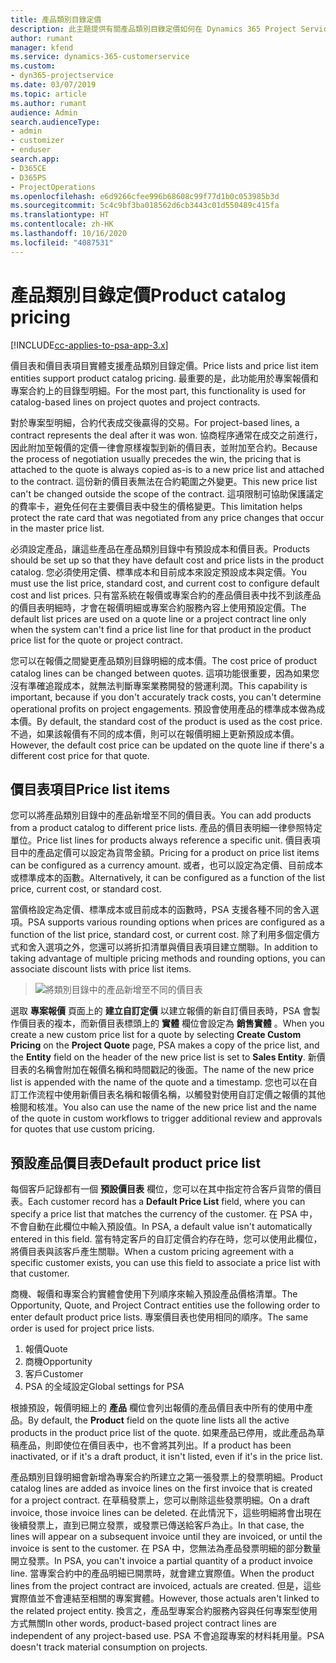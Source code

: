 ```yaml
---
title: 產品類別目錄定價
description: 此主題提供有關產品類別目錄定價如何在 Dynamics 365 Project Service Automation (PSA) 中運作的資訊。
author: rumant
manager: kfend
ms.service: dynamics-365-customerservice
ms.custom:
- dyn365-projectservice
ms.date: 03/07/2019
ms.topic: article
ms.author: rumant
audience: Admin
search.audienceType:
- admin
- customizer
- enduser
search.app:
- D365CE
- D365PS
- ProjectOperations
ms.openlocfilehash: e6d9266cfee996b68608c99f77d1b0c053985b3d
ms.sourcegitcommit: 5c4c9bf3ba018562d6cb3443c01d550489c415fa
ms.translationtype: HT
ms.contentlocale: zh-HK
ms.lasthandoff: 10/16/2020
ms.locfileid: "4087531"
---
```

# <a name="product-catalog-pricing"></a><span data-ttu-id="b67f9-103">產品類別目錄定價</span><span class="sxs-lookup"><span data-stu-id="b67f9-103">Product catalog pricing</span></span> 

[!INCLUDE[cc-applies-to-psa-app-3.x](../includes/cc-applies-to-psa-app-3x.md)]


<span data-ttu-id="b67f9-104">價目表和價目表項目實體支援產品類別目錄定價。</span><span class="sxs-lookup"><span data-stu-id="b67f9-104">Price lists and price list item entities support product catalog pricing.</span></span> <span data-ttu-id="b67f9-105">最重要的是，此功能用於專案報價和專案合約上的目錄型明細。</span><span class="sxs-lookup"><span data-stu-id="b67f9-105">For the most part, this functionality is used for catalog-based lines on project quotes and project contracts.</span></span>

<span data-ttu-id="b67f9-106">對於專案型明細，合約代表成交後贏得的交易。</span><span class="sxs-lookup"><span data-stu-id="b67f9-106">For project-based lines, a contract represents the deal after it was won.</span></span> <span data-ttu-id="b67f9-107">協商程序通常在成交之前進行，因此附加至報價的定價一律會原樣複製到新的價目表，並附加至合約。</span><span class="sxs-lookup"><span data-stu-id="b67f9-107">Because the process of negotiation usually precedes the win, the pricing that is attached to the quote is always copied as-is to a new price list and attached to the contract.</span></span> <span data-ttu-id="b67f9-108">這份新的價目表無法在合約範圍之外變更。</span><span class="sxs-lookup"><span data-stu-id="b67f9-108">This new price list can't be changed outside the scope of the contract.</span></span> <span data-ttu-id="b67f9-109">這項限制可協助保護議定的費率卡，避免任何在主要價目表中發生的價格變更。</span><span class="sxs-lookup"><span data-stu-id="b67f9-109">This limitation helps protect the rate card that was negotiated from any price changes that occur in the master price list.</span></span>

<span data-ttu-id="b67f9-110">必須設定產品，讓這些產品在產品類別目錄中有預設成本和價目表。</span><span class="sxs-lookup"><span data-stu-id="b67f9-110">Products should be set up so that they have default cost and price lists in the product catalog.</span></span> <span data-ttu-id="b67f9-111">您必須使用定價、標準成本和目前成本來設定預設成本與定價。</span><span class="sxs-lookup"><span data-stu-id="b67f9-111">You must use the list price, standard cost, and current cost to configure default cost and list prices.</span></span> <span data-ttu-id="b67f9-112">只有當系統在報價或專案合約的產品價目表中找不到該產品的價目表明細時，才會在報價明細或專案合約服務內容上使用預設定價。</span><span class="sxs-lookup"><span data-stu-id="b67f9-112">The default list prices are used on a quote line or a project contract line only when the system can't find a price list line for that product in the product price list for the quote or project contract.</span></span>

<span data-ttu-id="b67f9-113">您可以在報價之間變更產品類別目錄明細的成本價。</span><span class="sxs-lookup"><span data-stu-id="b67f9-113">The cost price of product catalog lines can be changed between quotes.</span></span> <span data-ttu-id="b67f9-114">這項功能很重要，因為如果您沒有準確追蹤成本，就無法判斷專案業務開發的營運利潤。</span><span class="sxs-lookup"><span data-stu-id="b67f9-114">This capability is important, because if you don't accurately track costs, you can't determine operational profits on project engagements.</span></span> <span data-ttu-id="b67f9-115">預設會使用產品的標準成本做為成本價。</span><span class="sxs-lookup"><span data-stu-id="b67f9-115">By default, the standard cost of the product is used as the cost price.</span></span> <span data-ttu-id="b67f9-116">不過，如果該報價有不同的成本價，則可以在報價明細上更新預設成本價。</span><span class="sxs-lookup"><span data-stu-id="b67f9-116">However, the default cost price can be updated on the quote line if there's a different cost price for that quote.</span></span>

## <a name="price-list-items"></a><span data-ttu-id="b67f9-117">價目表項目</span><span class="sxs-lookup"><span data-stu-id="b67f9-117">Price list items</span></span>

<span data-ttu-id="b67f9-118">您可以將產品類別目錄中的產品新增至不同的價目表。</span><span class="sxs-lookup"><span data-stu-id="b67f9-118">You can add products from a product catalog to different price lists.</span></span> <span data-ttu-id="b67f9-119">產品的價目表明細一律參照特定單位。</span><span class="sxs-lookup"><span data-stu-id="b67f9-119">Price list lines for products always reference a specific unit.</span></span> <span data-ttu-id="b67f9-120">價目表項目中的產品定價可以設定為貨幣金額。</span><span class="sxs-lookup"><span data-stu-id="b67f9-120">Pricing for a product on price list items can be configured as a currency amount.</span></span> <span data-ttu-id="b67f9-121">或者，也可以設定為定價、目前成本或標準成本的函數。</span><span class="sxs-lookup"><span data-stu-id="b67f9-121">Alternatively, it can be configured as a function of the list price, current cost, or standard cost.</span></span>

<span data-ttu-id="b67f9-122">當價格設定為定價、標準成本或目前成本的函數時，PSA 支援各種不同的舍入選項。</span><span class="sxs-lookup"><span data-stu-id="b67f9-122">PSA supports various rounding options when prices are configured as a function of the list price, standard cost, or current cost.</span></span> <span data-ttu-id="b67f9-123">除了利用多個定價方式和舍入選項之外，您還可以將折扣清單與價目表項目建立關聯。</span><span class="sxs-lookup"><span data-stu-id="b67f9-123">In addition to taking advantage of multiple pricing methods and rounding options, you can associate discount lists with price list items.</span></span> 

> ![將類別目錄中的產品新增至不同的價目表](media/basic-guide-16.png)

<span data-ttu-id="b67f9-125">選取 **專案報價** 頁面上的 **建立自訂定價** 以建立報價的新自訂價目表時，PSA 會製作價目表的複本，而新價目表標頭上的 **實體** 欄位會設定為 **銷售實體** 。</span><span class="sxs-lookup"><span data-stu-id="b67f9-125">When you create a new custom price list for a quote by selecting **Create Custom Pricing** on the **Project Quote** page, PSA makes a copy of the price list, and the **Entity** field on the header of the new price list is set to **Sales Entity**.</span></span> <span data-ttu-id="b67f9-126">新價目表的名稱會附加在報價名稱和時間戳記的後面。</span><span class="sxs-lookup"><span data-stu-id="b67f9-126">The name of the new price list is appended with the name of the quote and a timestamp.</span></span> <span data-ttu-id="b67f9-127">您也可以在自訂工作流程中使用新價目表名稱和報價名稱，以觸發對使用自訂定價之報價的其他檢閱和核准。</span><span class="sxs-lookup"><span data-stu-id="b67f9-127">You also can use the name of the new price list and the name of the quote in custom workflows to trigger additional review and approvals for quotes that use custom pricing.</span></span>

 
## <a name="default-product-price-list"></a><span data-ttu-id="b67f9-128">預設產品價目表</span><span class="sxs-lookup"><span data-stu-id="b67f9-128">Default product price list</span></span>
<span data-ttu-id="b67f9-129">每個客戶記錄都有一個 **預設價目表** 欄位，您可以在其中指定符合客戶貨幣的價目表。</span><span class="sxs-lookup"><span data-stu-id="b67f9-129">Each customer record has a **Default Price List** field, where you can specify a price list that matches the currency of the customer.</span></span> <span data-ttu-id="b67f9-130">在 PSA 中，不會自動在此欄位中輸入預設值。</span><span class="sxs-lookup"><span data-stu-id="b67f9-130">In PSA, a default value isn't automatically entered in this field.</span></span> <span data-ttu-id="b67f9-131">當有特定客戶的自訂定價合約存在時，您可以使用此欄位，將價目表與該客戶產生關聯。</span><span class="sxs-lookup"><span data-stu-id="b67f9-131">When a custom pricing agreement with a specific customer exists, you can use this field to associate a price list with that customer.</span></span>

<span data-ttu-id="b67f9-132">商機、報價和專案合約實體會使用下列順序來輸入預設產品價格清單。</span><span class="sxs-lookup"><span data-stu-id="b67f9-132">The Opportunity, Quote, and Project Contract entities use the following order to enter default product price lists.</span></span> <span data-ttu-id="b67f9-133">專案價目表也使用相同的順序。</span><span class="sxs-lookup"><span data-stu-id="b67f9-133">The same order is used for project price lists.</span></span>

1.  <span data-ttu-id="b67f9-134">報價</span><span class="sxs-lookup"><span data-stu-id="b67f9-134">Quote</span></span>
2.  <span data-ttu-id="b67f9-135">商機</span><span class="sxs-lookup"><span data-stu-id="b67f9-135">Opportunity</span></span>
3.  <span data-ttu-id="b67f9-136">客戶</span><span class="sxs-lookup"><span data-stu-id="b67f9-136">Customer</span></span>
4.  <span data-ttu-id="b67f9-137">PSA 的全域設定</span><span class="sxs-lookup"><span data-stu-id="b67f9-137">Global settings for PSA</span></span>

<span data-ttu-id="b67f9-138">根據預設，報價明細上的 **產品** 欄位會列出報價的產品價目表中所有的使用中產品。</span><span class="sxs-lookup"><span data-stu-id="b67f9-138">By default, the **Product** field on the quote line lists all the active products in the product price list of the quote.</span></span> <span data-ttu-id="b67f9-139">如果產品已停用，或此產品為草稿產品，則即使位在價目表中，也不會將其列出。</span><span class="sxs-lookup"><span data-stu-id="b67f9-139">If a product has been inactivated, or if it's a draft product, it isn't listed, even if it's in the price list.</span></span> 

<span data-ttu-id="b67f9-140">產品類別目錄明細會新增為專案合約所建立之第一張發票上的發票明細。</span><span class="sxs-lookup"><span data-stu-id="b67f9-140">Product catalog lines are added as invoice lines on the first invoice that is created for a project contract.</span></span> <span data-ttu-id="b67f9-141">在草稿發票上，您可以刪除這些發票明細。</span><span class="sxs-lookup"><span data-stu-id="b67f9-141">On a draft invoice, those invoice lines can be deleted.</span></span> <span data-ttu-id="b67f9-142">在此情況下，這些明細將會出現在後續發票上，直到已開立發票，或發票已傳送給客戶為止。</span><span class="sxs-lookup"><span data-stu-id="b67f9-142">In that case, the lines will appear on a subsequent invoice until they are invoiced, or until the invoice is sent to the customer.</span></span> <span data-ttu-id="b67f9-143">在 PSA 中，您無法為產品發票明細的部分數量開立發票。</span><span class="sxs-lookup"><span data-stu-id="b67f9-143">In PSA, you can't invoice a partial quantity of a product invoice line.</span></span> <span data-ttu-id="b67f9-144">當專案合約中的產品明細已開票時，就會建立實際值。</span><span class="sxs-lookup"><span data-stu-id="b67f9-144">When the product lines from the project contract are invoiced, actuals are created.</span></span> <span data-ttu-id="b67f9-145">但是，這些實際值並不會連結至相關的專案實體。</span><span class="sxs-lookup"><span data-stu-id="b67f9-145">However, those actuals aren't linked to the related project entity.</span></span> <span data-ttu-id="b67f9-146">換言之，產品型專案合約服務內容與任何專案型使用方式無關</span><span class="sxs-lookup"><span data-stu-id="b67f9-146">In other words, product-based project contract lines are independent of any project-based use.</span></span> <span data-ttu-id="b67f9-147">PSA 不會追蹤專案的材料耗用量。</span><span class="sxs-lookup"><span data-stu-id="b67f9-147">PSA doesn't track material consumption on projects.</span></span>
